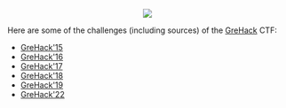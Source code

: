<p align="center"><img src="Logo.png"></p>

Here are some of the challenges (including sources) of the
[GreHack](https://grehack.fr) CTF:
 * [GreHack'15](/2015)
 * [GreHack'16](/2016)
 * [GreHack'17](/2017)
 * [GreHack'18](/2018)
 * [GreHack'19](/2019)
 * [GreHack'22](/2022)